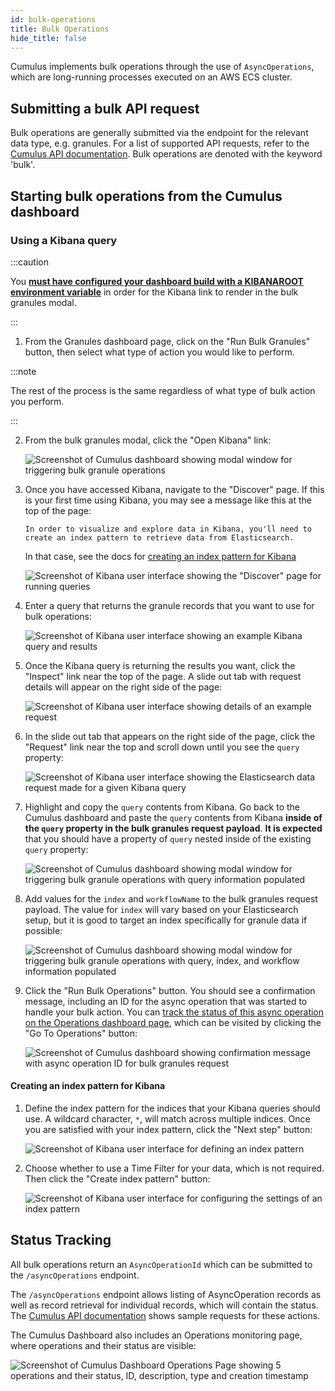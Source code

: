 ```yaml
---
id: bulk-operations
title: Bulk Operations
hide_title: false
---
```


Cumulus implements bulk operations through the use of `AsyncOperations`, which are long-running processes executed on an AWS ECS cluster.

## Submitting a bulk API request

Bulk operations are generally submitted via the endpoint for the relevant data type, e.g. granules. For a list of supported API requests, refer to the [Cumulus API documentation](https://nasa.github.io/cumulus-api/#bulk-operations). Bulk operations are denoted with the keyword 'bulk'.

## Starting bulk operations from the Cumulus dashboard

### Using a Kibana query

:::caution

You **[must have configured your dashboard build with a KIBANAROOT environment variable](https://github.com/nasa/cumulus-dashboard#configuration)** in order for the Kibana link to render in the bulk granules modal.

:::

<!-- markdownlint-disable MD029 -->
1. From the Granules dashboard page, click on the "Run Bulk Granules" button, then select what type of action you would like to perform.

:::note

The rest of the process is the same regardless of what type of bulk action you perform.

:::

2. From the bulk granules modal, click the "Open Kibana" link:

    ![Screenshot of Cumulus dashboard showing modal window for triggering bulk granule operations](../assets/bulk-granules-modal.png)

3. Once you have accessed Kibana, navigate to the "Discover" page. If this is your first time using Kibana, you may see a message like this at the top of the page:

    `In order to visualize and explore data in Kibana, you'll need to create an index pattern to retrieve data from Elasticsearch.`

    In that case, see the docs for [creating an index pattern for Kibana](#creating-an-index-pattern-for-kibana)

    ![Screenshot of Kibana user interface showing the "Discover" page for running queries](../assets/kibana-discover-page.png)

4. Enter a query that returns the granule records that you want to use for bulk operations:

    ![Screenshot of Kibana user interface showing an example Kibana query and results](../assets/kibana-discover-query.png)

5. Once the Kibana query is returning the results you want, click the "Inspect" link near the top of the page. A slide out tab with request details will appear on the right side of the page:

    ![Screenshot of Kibana user interface showing details of an example request](../assets/kibana-inspect-request.png)

6. In the slide out tab that appears on the right side of the page, click the "Request" link near the top and scroll down until you see the `query` property:

    ![Screenshot of Kibana user interface showing the Elasticsearch data request made for a given Kibana query](../assets/kibana-inspect-query.png)

7. Highlight and copy the `query` contents from Kibana. Go back to the Cumulus dashboard and paste the `query` contents from Kibana **inside of the `query` property in the bulk granules request payload**. **It is expected** that you should have a property of `query` nested inside of the existing `query` property:

    ![Screenshot of Cumulus dashboard showing modal window for triggering bulk granule operations with query information populated](../assets/bulk-granules-query-1.png)

8. Add values for the `index` and `workflowName` to the bulk granules request payload. The value for `index` will vary based on your Elasticsearch setup, but it is good to target an index specifically for granule data if possible:

    ![Screenshot of Cumulus dashboard showing modal window for triggering bulk granule operations with query, index, and workflow information populated](../assets/bulk-granules-query-2.png)

9. Click the "Run Bulk Operations" button. You should see a confirmation message, including an ID for the async operation that was started to handle your bulk action. You can [track the status of this async operation on the Operations dashboard page](#status-tracking), which can be visited by clicking the "Go To Operations" button:

    ![Screenshot of Cumulus dashboard showing confirmation message with async operation ID for bulk granules request](../assets/bulk-granules-submitted.png)
<!-- markdownlint-disable MD029 -->

#### Creating an index pattern for Kibana

<!-- markdownlint-disable MD029 -->
1. Define the index pattern for the indices that your Kibana queries should use. A wildcard character, `*`, will match across multiple indices. Once you are satisfied with your index pattern, click the "Next step" button:

    ![Screenshot of Kibana user interface for defining an index pattern](../assets/kibana-create-index-pattern-1.png)

2. Choose whether to use a Time Filter for your data, which is not required. Then click the "Create index pattern" button:

    ![Screenshot of Kibana user interface for configuring the settings of an index pattern](../assets/kibana-create-index-pattern-2.png)
<!-- markdownlint-disable MD029 -->

## Status Tracking

All bulk operations return an `AsyncOperationId` which can be submitted to the `/asyncOperations` endpoint.

The `/asyncOperations` endpoint allows listing of AsyncOperation records as well as record retrieval for individual records, which will contain the status.
The [Cumulus API documentation](https://nasa.github.io/cumulus-api/#list-async-operations) shows sample requests for these actions.

The Cumulus Dashboard also includes an Operations monitoring page, where operations and their status are visible:

![Screenshot of Cumulus Dashboard Operations Page showing 5 operations and their status, ID, description, type and creation timestamp](../assets/cd_operations_page.png)
